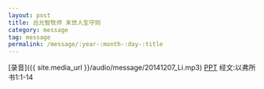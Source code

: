 ```yaml
---
layout: post
title: 吕允智牧师 末世人生守则
category: message
tag: message
permalink: /message/:year-:month-:day-:title
---
```


[录音]({{ site.media_url }}/audio/message/20141207_Li.mp3)  [PPT]() 经文:以弗所书1:1-14
